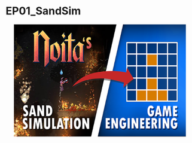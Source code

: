 # EP01_SandSim

<p align="center">
  <img width="460" height="300" src="assets/vid_thumb.png">
</p>
